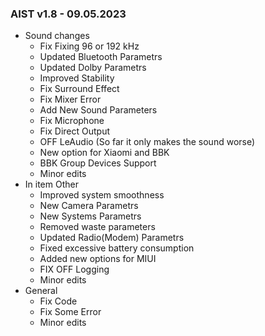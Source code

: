 ### AIST v1.8 - 09.05.2023

* Sound changes
  * Fix Fixing 96 or 192 kHz
  * Updated Bluetooth Parametrs
  * Updated Dolby Parametrs
  * Improved Stability
  * Fix Surround Effect
  * Fix Mixer Error
  * Add New Sound Parameters
  * Fix Microphone
  * Fix Direct Output
  * OFF LeAudio (So far it only makes the sound worse)
  * New option for Xiaomi and BBK
  * BBK Group Devices Support
  * Minor edits
* In item Other
  * Improved system smoothness
  * New Camera Parametrs
  * New Systems Parametrs
  * Removed waste parameters
  * Updated Radio(Modem) Parametrs
  * Fixed excessive battery consumption
  * Added new options for MIUI
  * FIX OFF Logging
  * Minor edits
* General
  * Fix Code
  * Fix Some Error
  * Minor edits
